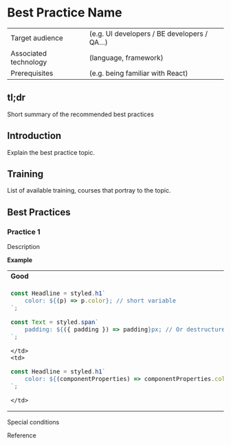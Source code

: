 # Best Practice Name

|  |  |
| --- | --- |
| Target audience | (e.g. UI developers / BE developers / QA…) |
| Associated technology | (language, framework) |
| Prerequisites | (e.g. being familiar with React) |

## tl;dr

Short summary of the recommended best practices

## Introduction

Explain the best practice topic.

## Training

List of available training, courses that portray to the topic.

## Best Practices

### Practice 1

Description

**Example**
<table>
  <tr>
    <td>
        <strong>Good</strong>
    </td>
    <td>
        <strong>Bad</strong>
    </td>
  </tr>
  <tr>
    <td>

```jsx
const Headline = styled.h1`
    color: ${(p) => p.color}; // short variable
`;

const Text = styled.span`
    padding: ${({ padding }) => padding}px; // Or destructure
`;
```

    </td>
    <td>

```jsx
const Headline = styled.h1`
    color: ${(componentProperties) => componentProperties.color};  // Too long variable
`;
```

    </td>
  </tr>
</table>


Special conditions

Reference
